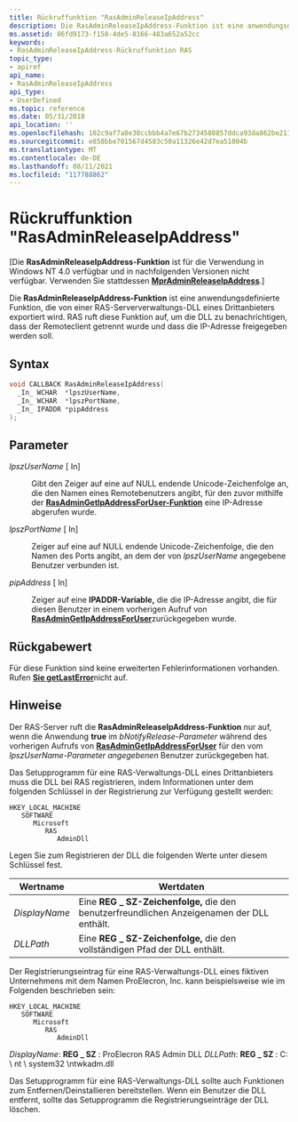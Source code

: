 ```yaml
---
title: Rückruffunktion "RasAdminReleaseIpAddress"
description: Die RasAdminReleaseIpAddress-Funktion ist eine anwendungsdefinierte Funktion, die von einer RAS-Serververwaltungs-DLL eines Drittanbieters exportiert wird.
ms.assetid: 86fd9173-f158-4de5-8166-483a652a52cc
keywords:
- RasAdminReleaseIpAddress-Rückruffunktion RAS
topic_type:
- apiref
api_name:
- RasAdminReleaseIpAddress
api_type:
- UserDefined
ms.topic: reference
ms.date: 05/31/2018
api_location: ''
ms.openlocfilehash: 102c9af7a8e38ccbbb4a7e67b2734588857ddca93da862be211fd1223133f80d
ms.sourcegitcommit: e858bbe701567d4583c50a11326e42d7ea51804b
ms.translationtype: MT
ms.contentlocale: de-DE
ms.lasthandoff: 08/11/2021
ms.locfileid: "117788862"
---
```

# <a name="rasadminreleaseipaddress-callback-function"></a>Rückruffunktion "RasAdminReleaseIpAddress"

\[Die **RasAdminReleaseIpAddress-Funktion** ist für die Verwendung in Windows NT 4.0 verfügbar und in nachfolgenden Versionen nicht verfügbar. Verwenden Sie stattdessen [**MprAdminReleaseIpAddress**](/windows/desktop/api/Mprapi/nf-mprapi-mpradminreleaseipaddress).\]

Die **RasAdminReleaseIpAddress-Funktion** ist eine anwendungsdefinierte Funktion, die von einer RAS-Serververwaltungs-DLL eines Drittanbieters exportiert wird. RAS ruft diese Funktion auf, um die DLL zu benachrichtigen, dass der Remoteclient getrennt wurde und dass die IP-Adresse freigegeben werden soll.

## <a name="syntax"></a>Syntax


```C++
void CALLBACK RasAdminReleaseIpAddress(
  _In_ WCHAR  *lpszUserName,
  _In_ WCHAR  *lpszPortName,
  _In_ IPADDR *pipAddress
);
```



## <a name="parameters"></a>Parameter

<dl> <dt>

*lpszUserName* \[ In\]
</dt> <dd>

Gibt den Zeiger auf eine auf NULL endende Unicode-Zeichenfolge an, die den Namen eines Remotebenutzers angibt, für den zuvor mithilfe der [**RasAdminGetIpAddressForUser-Funktion**](rasadmingetipaddressforuser.md) eine IP-Adresse abgerufen wurde.

</dd> <dt>

*lpszPortName* \[ In\]
</dt> <dd>

Zeiger auf eine auf NULL endende Unicode-Zeichenfolge, die den Namen des Ports angibt, an dem der von *lpszUserName* angegebene Benutzer verbunden ist.

</dd> <dt>

*pipAddress* \[ In\]
</dt> <dd>

Zeiger auf eine **IPADDR-Variable,** die die IP-Adresse angibt, die für diesen Benutzer in einem vorherigen Aufruf von [**RasAdminGetIpAddressForUser**](rasadmingetipaddressforuser.md)zurückgegeben wurde.

</dd> </dl>

## <a name="return-value"></a>Rückgabewert

Für diese Funktion sind keine erweiterten Fehlerinformationen vorhanden. Rufen [**Sie getLastError**](/windows/win32/api/errhandlingapi/nf-errhandlingapi-getlasterror)nicht auf.

## <a name="remarks"></a>Hinweise

Der RAS-Server ruft die **RasAdminReleaseIpAddress-Funktion** nur auf, wenn die Anwendung **true** im *bNotifyRelease-Parameter* während des vorherigen Aufrufs von [**RasAdminGetIpAddressForUser**](rasadmingetipaddressforuser.md) für den vom *lpszUserName-Parameter angegebenen* Benutzer zurückgegeben hat.

Das Setupprogramm für eine RAS-Verwaltungs-DLL eines Drittanbieters muss die DLL bei RAS registrieren, indem Informationen unter dem folgenden Schlüssel in der Registrierung zur Verfügung gestellt werden:

```
HKEY_LOCAL_MACHINE
   SOFTWARE
      Microsoft
         RAS
            AdminDll
```

Legen Sie zum Registrieren der DLL die folgenden Werte unter diesem Schlüssel fest.



| Wertname    | Wertdaten                                                                    |
|---------------|-------------------------------------------------------------------------------|
| *DisplayName* | Eine **REG \_ SZ-Zeichenfolge,** die den benutzerfreundlichen Anzeigenamen der DLL enthält. |
| *DLLPath*     | Eine **REG \_ SZ-Zeichenfolge,** die den vollständigen Pfad der DLL enthält.                  |



 

Der Registrierungseintrag für eine RAS-Verwaltungs-DLL eines fiktiven Unternehmens mit dem Namen ProElecron, Inc. kann beispielsweise wie im Folgenden beschrieben sein:

```
HKEY_LOCAL_MACHINE
   SOFTWARE
      Microsoft
         RAS
            AdminDll
```

*DisplayName*: **REG \_ SZ** : ProElecron RAS Admin DLL *DLLPath*: **REG \_ SZ** : C: \\ nt \\ system32 \\ntwkadm.dll

Das Setupprogramm für eine RAS-Verwaltungs-DLL sollte auch Funktionen zum Entfernen/Deinstallieren bereitstellen. Wenn ein Benutzer die DLL entfernt, sollte das Setupprogramm die Registrierungseinträge der DLL löschen.

 

 